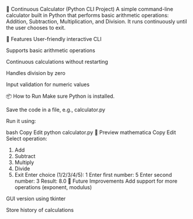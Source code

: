 🧮 Continuous Calculator (Python CLI Project)
A simple command-line calculator built in Python that performs basic arithmetic operations: Addition, Subtraction, Multiplication, and Division. It runs continuously until the user chooses to exit.

🚀 Features
User-friendly interactive CLI

Supports basic arithmetic operations

Continuous calculations without restarting

Handles division by zero

Input validation for numeric values

📦 How to Run
Make sure Python is installed.

Save the code in a file, e.g., calculator.py

Run it using:

bash
Copy
Edit
python calculator.py
📸 Preview
mathematica
Copy
Edit
Select operation:
1. Add
2. Subtract
3. Multiply
4. Divide
5. Exit
Enter choice (1/2/3/4/5): 1
Enter first number: 5
Enter second number: 3
Result: 8.0
🔧 Future Improvements
Add support for more operations (exponent, modulus)

GUI version using tkinter

Store history of calculations
